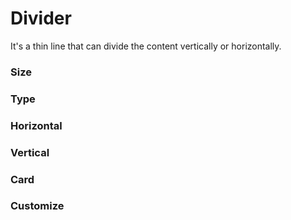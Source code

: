 # Divider
It's a thin line that can divide the content vertically or horizontally.

<Playground />

<Usage />

<Api />

<Examples />

### Size
<Example value="examples/size" />

### Type
<Example value="examples/type" />

### Horizontal
<Example value="examples/horizontal" />

### Vertical
<Example value="examples/vertical" />

### Card
<Example value="examples/card" />

### Customize
<Example value="examples/customize" />